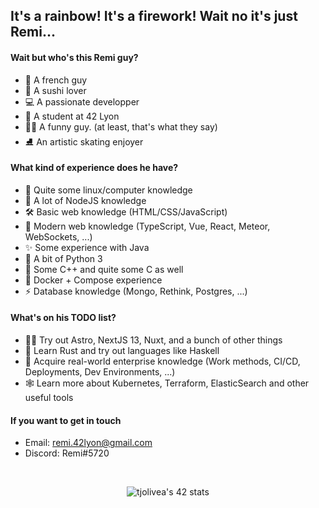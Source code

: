## It's a rainbow! It's a firework! Wait no it's just Remi...

#### Wait but who's this Remi guy?

- 🥖 A french guy
- 🍣 A sushi lover
- 💻 A passionate developper
- 📘 A student at 42 Lyon
- 🤵🏻 A funny guy. (at least, that's what they say)
- ⛸️ An artistic skating enjoyer

#### What kind of experience does he have?

- 💾 Quite some linux/computer knowledge
- 🌱 A lot of NodeJS knowledge
- 🛠 Basic web knowledge (HTML/CSS/JavaScript)
- 📜 Modern web knowledge (TypeScript, Vue, React, Meteor, WebSockets, ...)
- ✨ Some experience with Java
- 🎈 A bit of Python 3
- 🔨 Some C++ and quite some C as well
- 🐳 Docker + Compose experience
- ⚡ Database knowledge (Mongo, Rethink, Postgres, ...)

#### What's on his TODO list?

- 👨‍🏫 Try out Astro, NextJS 13, Nuxt, and a bunch of other things
- 📖 Learn Rust and try out languages like Haskell
- 👥 Acquire real-world enterprise knowledge (Work methods, CI/CD, Deployments, Dev Environments, ...)
- 🕸️ Learn more about Kubernetes, Terraform, ElasticSearch and other useful tools

#### If you want to get in touch

- Email: remi.42lyon@gmail.com
- Discord: Remi#5720

<br/>
<p align="center">
  <img src="https://badge42.vercel.app/api/v2/cl32xb6ly00110al6st7n8c7y/stats?cursusId=21&coalitionId=50" alt="tjolivea's 42 stats" />
</p>
